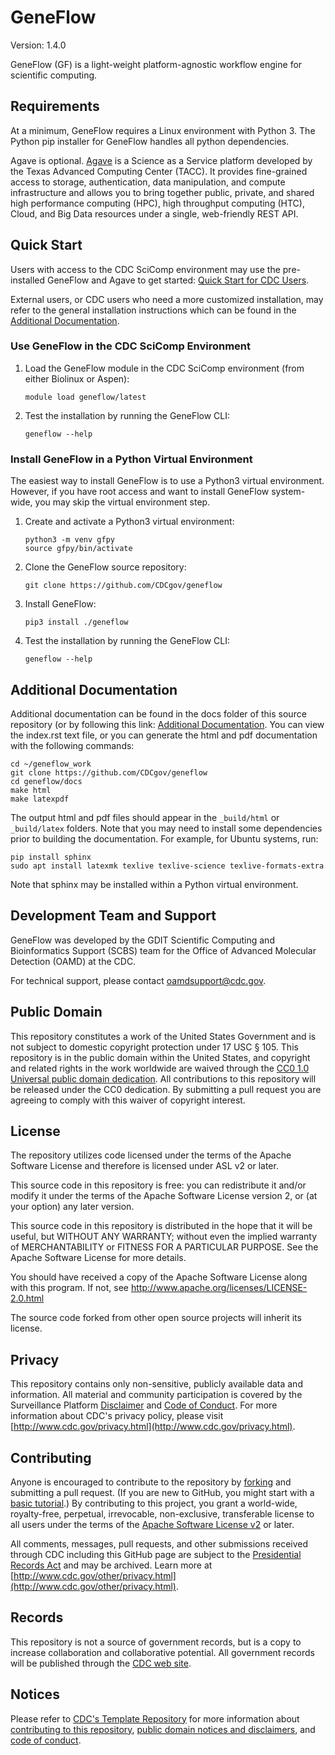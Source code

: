 # GeneFlow

Version: 1.4.0

GeneFlow (GF) is a light-weight platform-agnostic workflow engine for scientific computing.

## Requirements

At a minimum, GeneFlow requires a Linux environment with Python 3. The Python pip installer for GeneFlow handles all python dependencies.

Agave is optional.  [Agave](https://tacc-cloud.readthedocs.io/projects/agave/en/latest/index.html) is a Science as a Service platform developed by the Texas Advanced Computing Center (TACC).  It provides fine-grained access to storage, authentication, data manipulation, and compute infrastructure and allows you to bring together public, private, and shared high performance computing (HPC), high throughput computing (HTC), Cloud, and Big Data resources under a single, web-friendly REST API.

## Quick Start

Users with access to the CDC SciComp environment may use the pre-installed GeneFlow and Agave to get started: [Quick Start for CDC Users](#use-geneflow-in-the-cdc-scicomp-environment).

External users, or CDC users who need a more customized installation, may refer to the general installation instructions which can be found in the [Additional Documentation](#additional-documentation).

### Use GeneFlow in the CDC SciComp Environment

1. Load the GeneFlow module in the CDC SciComp environment (from either Biolinux or Aspen):

    ```
    module load geneflow/latest
    ```

2. Test the installation by running the GeneFlow CLI:

    ```
    geneflow --help
    ```

### Install GeneFlow in a Python Virtual Environment

The easiest way to install GeneFlow is to use a Python3 virtual environment. However, if you have root access and want to install GeneFlow system-wide, you may skip the virtual environment step.

1.  Create and activate a Python3 virtual environment:

    ```
    python3 -m venv gfpy
    source gfpy/bin/activate
    ```

2.  Clone the GeneFlow source repository:

    ```
    git clone https://github.com/CDCgov/geneflow
    ```

3.  Install GeneFlow:

    ```
    pip3 install ./geneflow
    ```

4.  Test the installation by running the GeneFlow CLI:

    ```
    geneflow --help
    ```

## Additional Documentation

Additional documentation can be found in the docs folder of this source repository (or by following this link: [Additional Documentation](docs/index.rst). You can view the index.rst text file, or you can generate the html and pdf documentation with the following commands:

```
cd ~/geneflow_work
git clone https://github.com/CDCgov/geneflow
cd geneflow/docs
make html
make latexpdf
```

The output html and pdf files should appear in the `_build/html` or `_build/latex` folders. Note that you may need to install some dependencies prior to building the documentation. For example, for Ubuntu systems, run:

```
pip install sphinx
sudo apt install latexmk texlive texlive-science texlive-formats-extra
```

Note that sphinx may be installed within a Python virtual environment.

## Development Team and Support

GeneFlow was developed by the GDIT Scientific Computing and Bioinformatics Support (SCBS) team for the Office of Advanced Molecular Detection (OAMD) at the CDC.

For technical support, please contact oamdsupport@cdc.gov.
  
## Public Domain

This repository constitutes a work of the United States Government and is not
subject to domestic copyright protection under 17 USC § 105. This repository is in
the public domain within the United States, and copyright and related rights in
the work worldwide are waived through the [CC0 1.0 Universal public domain dedication](https://creativecommons.org/publicdomain/zero/1.0/).
All contributions to this repository will be released under the CC0 dedication. By
submitting a pull request you are agreeing to comply with this waiver of
copyright interest.

## License

The repository utilizes code licensed under the terms of the Apache Software
License and therefore is licensed under ASL v2 or later.

This source code in this repository is free: you can redistribute it and/or modify it under
the terms of the Apache Software License version 2, or (at your option) any
later version.

This source code in this repository is distributed in the hope that it will be useful, but WITHOUT ANY
WARRANTY; without even the implied warranty of MERCHANTABILITY or FITNESS FOR A
PARTICULAR PURPOSE. See the Apache Software License for more details.

You should have received a copy of the Apache Software License along with this
program. If not, see http://www.apache.org/licenses/LICENSE-2.0.html

The source code forked from other open source projects will inherit its license.

## Privacy

This repository contains only non-sensitive, publicly available data and
information. All material and community participation is covered by the
Surveillance Platform [Disclaimer](https://github.com/CDCgov/template/blob/master/DISCLAIMER.md)
and [Code of Conduct](https://github.com/CDCgov/template/blob/master/code-of-conduct.md).
For more information about CDC's privacy policy, please visit [http://www.cdc.gov/privacy.html](http://www.cdc.gov/privacy.html).

## Contributing

Anyone is encouraged to contribute to the repository by [forking](https://help.github.com/articles/fork-a-repo)
and submitting a pull request. (If you are new to GitHub, you might start with a
[basic tutorial](https://help.github.com/articles/set-up-git).) By contributing
to this project, you grant a world-wide, royalty-free, perpetual, irrevocable,
non-exclusive, transferable license to all users under the terms of the
[Apache Software License v2](http://www.apache.org/licenses/LICENSE-2.0.html) or
later.

All comments, messages, pull requests, and other submissions received through
CDC including this GitHub page are subject to the [Presidential Records Act](http://www.archives.gov/about/laws/presidential-records.html)
and may be archived. Learn more at [http://www.cdc.gov/other/privacy.html](http://www.cdc.gov/other/privacy.html).

## Records

This repository is not a source of government records, but is a copy to increase
collaboration and collaborative potential. All government records will be
published through the [CDC web site](http://www.cdc.gov).

## Notices

Please refer to [CDC's Template Repository](https://github.com/CDCgov/template)
for more information about [contributing to this repository](https://github.com/CDCgov/template/blob/master/CONTRIBUTING.md),
[public domain notices and disclaimers](https://github.com/CDCgov/template/blob/master/DISCLAIMER.md),
and [code of conduct](https://github.com/CDCgov/template/blob/master/code-of-conduct.md).

